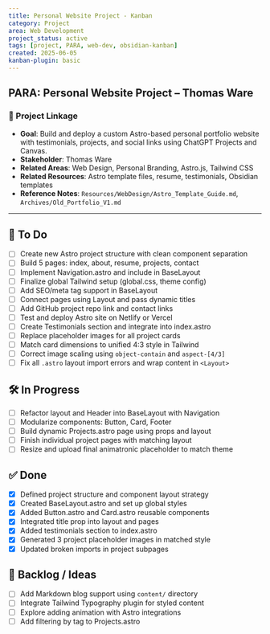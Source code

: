 ```yaml
---
title: Personal Website Project - Kanban
category: Project
area: Web Development
project_status: active
tags: [project, PARA, web-dev, obsidian-kanban]
created: 2025-06-05
kanban-plugin: basic
---
```


## PARA: Personal Website Project – Thomas Ware

### 🔗 Project Linkage
- **Goal**: Build and deploy a custom Astro-based personal portfolio website with testimonials, projects, and social links using ChatGPT Projects and Canvas.
- **Stakeholder**: Thomas Ware
- **Related Areas**: Web Design, Personal Branding, Astro.js, Tailwind CSS
- **Related Resources**: Astro template files, resume, testimonials, Obsidian templates
- **Reference Notes**: `Resources/WebDesign/Astro_Template_Guide.md`, `Archives/Old_Portfolio_V1.md`

---

## 🎯 To Do
- [ ] Create new Astro project structure with clean component separation
- [ ] Build 5 pages: index, about, resume, projects, contact
- [ ] Implement Navigation.astro and include in BaseLayout
- [ ] Finalize global Tailwind setup (global.css, theme config)
- [ ] Add SEO/meta tag support in BaseLayout
- [ ] Connect pages using Layout and pass dynamic titles
- [ ] Add GitHub project repo link and contact links
- [ ] Test and deploy Astro site on Netlify or Vercel
- [ ] Create Testimonials section and integrate into index.astro
- [ ] Replace placeholder images for all project cards
- [ ] Match card dimensions to unified 4:3 style in Tailwind
- [ ] Correct image scaling using `object-contain` and `aspect-[4/3]`
- [ ] Fix all `.astro` layout import errors and wrap content in `<Layout>`

## 🛠 In Progress
- [ ] Refactor layout and Header into BaseLayout with Navigation
- [ ] Modularize components: Button, Card, Footer
- [ ] Build dynamic Projects.astro page using props and layout
- [ ] Finish individual project pages with matching layout
- [ ] Resize and upload final animatronic placeholder to match theme

## ✅ Done
- [x] Defined project structure and component layout strategy
- [x] Created BaseLayout.astro and set up global styles
- [x] Added Button.astro and Card.astro reusable components
- [x] Integrated title prop into layout and pages
- [x] Added testimonials section to index.astro
- [x] Generated 3 project placeholder images in matched style
- [x] Updated broken imports in project subpages

## 🔁 Backlog / Ideas
- [ ] Add Markdown blog support using `content/` directory
- [ ] Integrate Tailwind Typography plugin for styled content
- [ ] Explore adding animation with Astro integrations
- [ ] Add filtering by tag to Projects.astro
